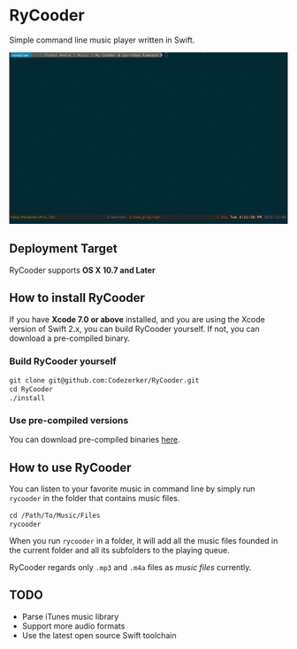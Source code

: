 # RyCooder
Simple command line music player written in Swift.

![](./assets/demo.gif)

## Deployment Target

RyCooder supports __OS X 10.7 and Later__

## How to install RyCooder

If you have __Xcode 7.0 or above__ installed, and you are using the Xcode version of Swift 2.x, you can build RyCooder yourself. 
If not, you can download a pre-compiled binary.

### Build RyCooder yourself

```
git clone git@github.com:Codezerker/RyCooder.git
cd RyCooder
./install
```

### Use pre-compiled versions

You can download pre-compiled binaries [here](https://github.com/Codezerker/RyCooder/releases).

## How to use RyCooder

You can listen to your favorite music in command line by simply run `rycooder` in the folder that contains music files.

```
cd /Path/To/Music/Files
rycooder
```

When you run `rycooder` in a folder, it will add all the music files founded in the current folder and all its subfolders to the playing queue. 

RyCooder regards only `.mp3` and `.m4a` files as _music files_ currently.

## TODO

- Parse iTunes music library
- Support more audio formats
- Use the latest open source Swift toolchain

